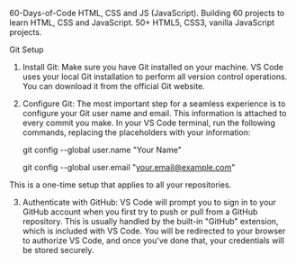 60-Days-of-Code
HTML, CSS and JS (JavaScript). Building 60 projects to learn HTML, CSS and JavaScript. 50+ HTML5, CSS3, vanilla JavaScript projects.

Git Setup
1. Install Git: Make sure you have Git installed on your machine. VS Code uses your local Git installation to perform all version control operations. You can download it from the official Git website.

2. Configure Git: The most important step for a seamless experience is to configure your Git user name and email. This information is attached to every commit you make. In your VS Code terminal, run the following commands, replacing the placeholders with your information:

      git config --global user.name "Your Name"
  
      git config --global user.email "your.email@example.com"
  
This is a one-time setup that applies to all your repositories.

3. Authenticate with GitHub: VS Code will prompt you to sign in to your GitHub account when you first try to push or pull from a GitHub repository. This is usually handled by the built-in "GitHub" extension, which is included with VS Code. You will be redirected to your browser to authorize VS Code, and once you've done that, your credentials will be stored securely.